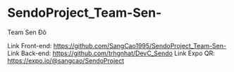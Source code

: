 # SendoProject_Team-Sen-

Team Sen Đô

Link Front-end: https://github.com/SangCao1995/SendoProject_Team-Sen-
Link Back-end: https://github.com/trhgnhat/DevC_Sendo
Link Expo QR: https://expo.io/@sangcao/SendoProject
